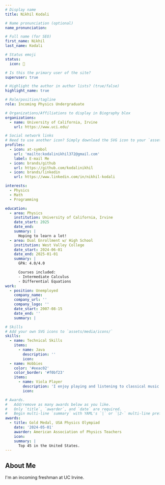 ```yaml
---
# Display name
title: Nikhil Kodali

# Name pronunciation (optional)
name_pronunciation: 

# Full name (for SEO)
first_name: Nikhil
last_name: Kodali

# Status emoji
status:
  icon: 🐨

# Is this the primary user of the site?
superuser: true

# Highlight the author in author lists? (true/false)
highlight_name: true

# Role/position/tagline
role: Incoming Physics Undergraduate

# Organizations/Affiliations to display in Biography blox
organizations:
  - name: University of California, Irvine
    url: https://www.uci.edu/

# Social network links
# Need to use another icon? Simply download the SVG icon to your `assets/media/icons/` folder.
profiles:
  - icon: at-symbol
    url: 'mailto:kodalinikhil372@gmail.com'
    label: E-mail Me
  - icon: brands/github
    url: https://github.com/kodalinikhil
  - icon: brands/linkedin
    url: https://www.linkedin.com/in/nikhil-kodali

interests:
  - Physics
  - Math
  - Programming

education:
  - area: Physics
    institution: University of California, Irvine
    date_start: 2025
    date_end: 
    summary: |
      Hoping to learn a lot!
  - area: Dual Enrollment w/ High School
    institution: West Valley College
    date_start: 2024-06-01
    date_end: 2025-01-01
    summary: |
      GPA: 4.0/4.0

      Courses included:
      - Intermediate Calculus
      - Differential Equations
work:
  - position: Unemployed
    company_name: 
    company_url: ''
    company_logo: ''
    date_start: 2007-08-15
    date_end: ''
    summary: |

# Skills
# Add your own SVG icons to `assets/media/icons/`
skills:
  - name: Technical Skills
    items:
      - name: Java
        description: ''
        icon: 
  - name: Hobbies
    color: '#eeac02'
    color_border: '#f0bf23'
    items:
      - name: Viola Player
        description: 'I enjoy playing and listening to classical music.'
        icon: 

# Awards.
#   Add/remove as many awards below as you like.
#   Only `title`, `awarder`, and `date` are required.
#   Begin multi-line `summary` with YAML's `|` or `|2-` multi-line prefix and indent 2 spaces below.
awards:
  - title: Gold Medal, USA Physics Olympiad
    date: '2024-05-01'
    awarder: American Association of Physics Teachers
    icon: 
    summary: |
      Top 45 in the United States.
---
```


## About Me

I'm an incoming freshman at UC Irvine. 
